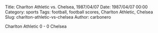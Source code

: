 Title: Charlton Athletic vs. Chelsea, 1987/04/07
Date: 1987/04/07 00:00
Category: sports
Tags: football, football scores, Charlton Athletic, Chelsea
Slug: charlton-athletic-vs-chelsea
Author: carbonero


Charlton Athletic 0 - 0 Chelsea
